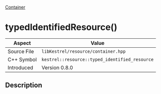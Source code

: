 [Container](index)
# typedIdentifiedResource()
| Aspect | Value |
| --- | --- |
| Source File | `libKestrel/resource/container.hpp` |
| C++ Symbol | `kestrel::resource::typed_identified_resource` |
| Introduced | Version 0.8.0 |
## Description

